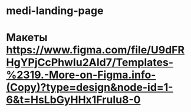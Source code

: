 # medi-landing-page
# Макеты https://www.figma.com/file/U9dFRHgYPjCcPhwIu2AId7/Templates-%2319.-More-on-Figma.info-(Copy)?type=design&node-id=1-6&t=HsLbGyHHx1FruIu8-0
